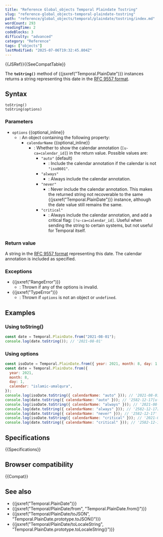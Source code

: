 ```yaml
---
title: "Reference Global_objects Temporal Plaindate Tostring"
slug: "reference-global_objects-temporal-plaindate-tostring"
path: "reference/global_objects/temporal/plaindate/tostring/index.md"
wordCount: 293
readingTime: 2
codeBlocks: 3
difficulty: "advanced"
category: "Reference"
tags: ["objects"]
lastModified: "2025-07-06T19:32:45.804Z"
---
```



{{JSRef}}{{SeeCompatTable}}

The **`toString()`** method of {{jsxref("Temporal.PlainDate")}} instances returns a string representing this date in the [RFC 9557 format](/en-US/docs/Web/JavaScript/Reference/Global_Objects/Temporal/PlainDate#rfc_9557_format).

## Syntax

```js-nolint
toString()
toString(options)
```

### Parameters

- `options` {{optional_inline}}
  - : An object containing the following property:
    - `calendarName` {{optional_inline}}
      - : Whether to show the calendar annotation (`[u-ca=calendar_id]`) in the return value. Possible values are:
        - `"auto"` (default)
          - : Include the calendar annotation if the calendar is not `"iso8601"`.
        - `"always"`
          - : Always include the calendar annotation.
        - `"never"`
          - : Never include the calendar annotation. This makes the returned string not recoverable to the same {{jsxref("Temporal.PlainDate")}} instance, although the date value still remains the same.
        - `"critical"`
          - : Always include the calendar annotation, and add a critical flag: `[!u-ca=calendar_id]`. Useful when sending the string to certain systems, but not useful for Temporal itself.

### Return value

A string in the [RFC 9557 format](/en-US/docs/Web/JavaScript/Reference/Global_Objects/Temporal/PlainDate#rfc_9557_format) representing this date. The calendar annotation is included as specified.

### Exceptions

- {{jsxref("RangeError")}}
  - : Thrown if any of the options is invalid.
- {{jsxref("TypeError")}}
  - : Thrown if `options` is not an object or `undefined`.

## Examples

### Using toString()

```js
const date = Temporal.PlainDate.from("2021-08-01");
console.log(date.toString()); // '2021-08-01'
```

### Using options

```js
const isoDate = Temporal.PlainDate.from({ year: 2021, month: 8, day: 1 });
const date = Temporal.PlainDate.from({
  year: 2021,
  month: 8,
  day: 1,
  calendar: "islamic-umalqura",
});
console.log(isoDate.toString({ calendarName: "auto" })); // '2021-08-01'
console.log(date.toString({ calendarName: "auto" })); // '2582-12-17[u-ca=islamic-umalqura]'
console.log(isoDate.toString({ calendarName: "always" })); // '2021-08-01[u-ca=iso8601]'
console.log(date.toString({ calendarName: "always" })); // '2582-12-17[u-ca=islamic-umalqura]'
console.log(date.toString({ calendarName: "never" })); // '2582-12-17'
console.log(isoDate.toString({ calendarName: "critical" })); // '2021-08-01[!u-ca=iso8601]'
console.log(date.toString({ calendarName: "critical" })); // '2582-12-17[!u-ca=islamic-umalqura]'
```

## Specifications

{{Specifications}}

## Browser compatibility

{{Compat}}

## See also

- {{jsxref("Temporal.PlainDate")}}
- {{jsxref("Temporal/PlainDate/from", "Temporal.PlainDate.from()")}}
- {{jsxref("Temporal/PlainDate/toJSON", "Temporal.PlainDate.prototype.toJSON()")}}
- {{jsxref("Temporal/PlainDate/toLocaleString", "Temporal.PlainDate.prototype.toLocaleString()")}}
